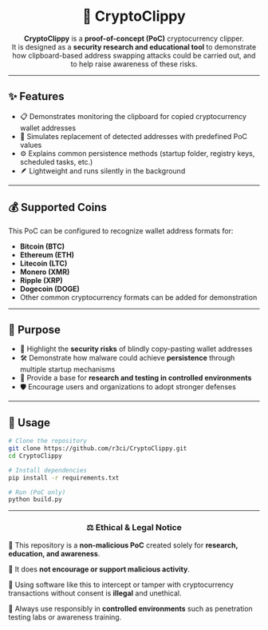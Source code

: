 <div align="center">

# 🔗 CryptoClippy

**CryptoClippy** is a **proof-of-concept (PoC)** cryptocurrency clipper.  
It is designed as a **security research and educational tool** to demonstrate how clipboard-based address swapping attacks could be carried out, and to help raise awareness of these risks.  

</div>

---

## ✨ Features

- 📋 Demonstrates monitoring the clipboard for copied cryptocurrency wallet addresses  
- 🔄 Simulates replacement of detected addresses with predefined PoC values  
- ⚙️ Explains common persistence methods (startup folder, registry keys, scheduled tasks, etc.)  
- 🪶 Lightweight and runs silently in the background  

---

## 💰 Supported Coins

This PoC can be configured to recognize wallet address formats for:

- **Bitcoin (BTC)**  
- **Ethereum (ETH)**  
- **Litecoin (LTC)**  
- **Monero (XMR)**  
- **Ripple (XRP)**  
- **Dogecoin (DOGE)**  
- Other common cryptocurrency formats can be added for demonstration  

---

## 🎯 Purpose

- 🔐 Highlight the **security risks** of blindly copy-pasting wallet addresses  
- 🛠️ Demonstrate how malware could achieve **persistence** through multiple startup mechanisms  
- 🧪 Provide a base for **research and testing in controlled environments**  
- 🛡️ Encourage users and organizations to adopt stronger defenses  

---

## 🚀 Usage

```bash
# Clone the repository
git clone https://github.com/r3ci/CryptoClippy.git
cd CryptoClippy

# Install dependencies
pip install -r requirements.txt

# Run (PoC only)
python build.py
````

---

<div align="center">

### ⚖️ Ethical & Legal Notice 
</div>

🔸 This repository is a **non-malicious PoC** created solely for **research, education, and awareness**.  

🔸 It does **not encourage or support malicious activity**.  

🔸 Using software like this to intercept or tamper with cryptocurrency transactions without consent is **illegal** and unethical.  

🔸 Always use responsibly in **controlled environments** such as penetration testing labs or awareness training.   